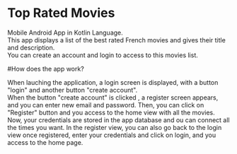 # Top Rated Movies
Mobile Android App in Kotlin Language. <br>
This app displays a list of the best rated French movies and gives their title and description. <br>
You can create an account and login to access to this movies list.

#How does the app work? <br>
<p>When lauching the application, a login screen is displayed, with a button "login" and another button "create account". <br>
When the button "create account" is clicked , a register screen appears, and you can enter new email and password. Then, you can click on "Register" button and you access to
the home view with all the movies. Now, your credentials are stored in the app database and ou can connect all the times you want. In the register view, 
you can also go back to the login view once registered, enter your credentials and click on login, and you access to the home page. </p>
